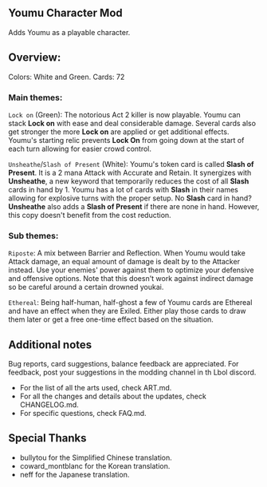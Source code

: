 ## Youmu Character Mod

Adds Youmu as a playable character.

## Overview:

Colors: White and Green.
Cards: 72

### Main themes:

`Lock on` (Green): The notorious Act 2 killer is now playable. Youmu can stack **Lock on** with ease and deal considerable damage. Several cards also get stronger the more **Lock on** are applied or get additional effects. Youmu's starting relic prevents **Lock On** from going down at the start of each turn allowing for easier crowd control.  

`Unsheathe`/`Slash of Present` (White): Youmu's token card is called **Slash of Present**. It is a 2 mana Attack with Accurate and Retain. It synergizes with **Unsheathe**, a new keyword that temporarily reduces the cost of all **Slash** cards in hand by 1. Youmu has a lot of cards with **Slash** in their names allowing for explosive turns with the proper setup. 
No **Slash** card in hand? **Unsheathe** also adds a **Slash of Present** if there are none in hand. However, this copy doesn't benefit from the cost reduction. 

### Sub themes:

`Riposte`: A mix between Barrier and Reflection. When Youmu would take Attack damage, an equal amount of damage is dealt by to the Attacker instead. Use your enemies' power against them to optimize your defensive and offensive options. Note that this doesn't work against indirect damage so be careful around a certain drowned youkai.

`Ethereal`: Being half-human, half-ghost a few of Youmu cards are Ethereal and have an effect when they are Exiled. Either play those cards to draw them later or get a free one-time effect based on the situation. 

## Additional notes

Bug reports, card suggestions, balance feedback are appreciated. For feedback, post your suggestions in the modding channel in th Lbol discord.

* For the list of all the arts used, check ART.md.
* For all the changes and details about the updates, check CHANGELOG.md.
* For specific questions, check FAQ.md.
  
## Special Thanks

* bullytou for the Simplified Chinese translation.
* coward_montblanc for the Korean translation.
* neff for the Japanese translation.
